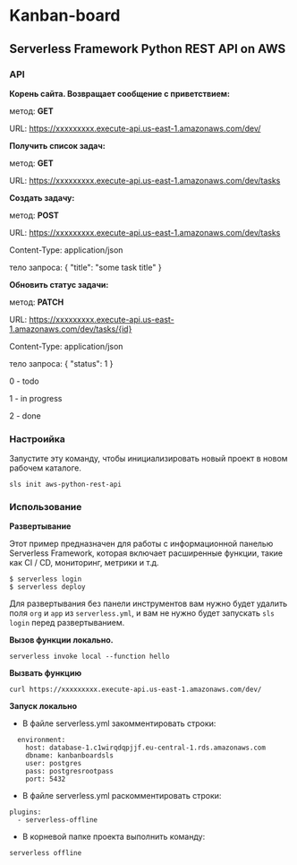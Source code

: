 <!--
title: 'AWS Simple HTTP Endpoint example in Python'
description: 'This template demonstrates how to make a simple REST API with Python running on AWS Lambda and API Gateway using the Serverless Framework v1.'
layout: Doc
framework: v1
platform: AWS
language: python
authorLink: 'https://github.com/serverless'
authorName: 'Serverless, inc.'
authorAvatar: 'https://avatars1.githubusercontent.com/u/13742415?s=200&v=4'
-->
# Kanban-board

## Serverless Framework Python REST API on AWS


### API

**Корень сайта. Возвращает сообщение с приветствием:**

метод: **GET**

URL: https://xxxxxxxxx.execute-api.us-east-1.amazonaws.com/dev/

**Получить список задач:**

метод: **GET**

URL: https://xxxxxxxxx.execute-api.us-east-1.amazonaws.com/dev/tasks

**Создать задачу:**

метод: **POST**

URL: https://xxxxxxxxx.execute-api.us-east-1.amazonaws.com/dev/tasks

Content-Type: application/json

тело запроса: { "title": "some task title" }

**Обновить статус задачи:**

метод: **PATCH**

URL: https://xxxxxxxxx.execute-api.us-east-1.amazonaws.com/dev/tasks/{id}

Content-Type: application/json

тело запроса: { "status": 1 }

0 - todo

1 - in progress

2 - done

### Настроийка

Запустите эту команду, чтобы инициализировать новый проект в новом рабочем каталоге.

`sls init aws-python-rest-api`

### Использование

**Развертывание**

Этот пример предназначен для работы с информационной панелью Serverless Framework, которая включает расширенные функции, такие как CI / CD, мониторинг, метрики и т.д.

```
$ serverless login
$ serverless deploy
```

Для развертывания без панели инструментов вам нужно будет удалить поля `org` и `app` из `serverless.yml`, и вам не нужно будет запускать `sls login` перед развертыванием.

**Вызов функции локально.**

```
serverless invoke local --function hello
```

**Вызвать функцию**

```
curl https://xxxxxxxxx.execute-api.us-east-1.amazonaws.com/dev/
```

**Запуск локально**

- В файле serverless.yml закомментировать строки:
```
  environment:
    host: database-1.c1wirqdqpjjf.eu-central-1.rds.amazonaws.com
    dbname: kanbanboardsls
    user: postgres
    pass: postgresrootpass
    port: 5432
```
- В файле serverless.yml раскомментировать строки:
```
plugins:
  - serverless-offline
```

- В корневой папке проекта выполнить команду:
```
serverless offline
```